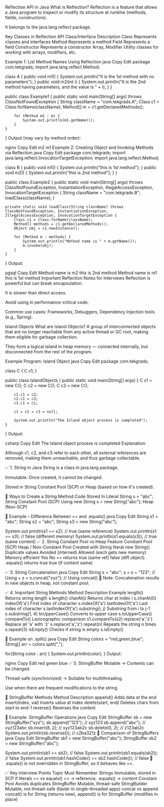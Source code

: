 Reflection API in Java
What is Reflection?
Reflection is a feature that allows a Java program to inspect or modify its structure at runtime (methods, fields, constructors).

It belongs to the java.lang.reflect package.

Key Classes in Reflection API
Class/Interface	Description
Class	Represents classes and interfaces
Method	Represents a method
Field	Represents a field
Constructor	Represents a constructor
Array, Modifier	Utility classes for working with arrays, modifiers, etc.

Example 1: List Method Names Using Reflection
java
Copy
Edit
package com.tekgrads;
import java.lang.reflect.Method;

class A {
    public void m1() {
        System.out.println("It is the 1st method with no parameters");
    }
    public void m2(int i) {
        System.out.println("It is the 2nd method having parameters, and the value is " + i);
    }
}

public class Example1 {
    public static void main(String[] args) throws ClassNotFoundException {
        String className = "com.tekgrads.A";
        Class c1 = Class.forName(className);
        Method[] m = c1.getDeclaredMethods();

        for (Method m1 : m) {
            System.out.println(m1.getName());
        }
    }
}
Output (may vary by method order):

nginx
Copy
Edit
m2
m1
Example 2: Creating Object and Invoking Methods via Reflection
java
Copy
Edit
package com.tekgrads;
import java.lang.reflect.InvocationTargetException;
import java.lang.reflect.Method;

class B {
    public void m1() {
        System.out.println("this is 1st method");
    }
    public void m2() {
        System.out.println("this is 2nd method");
    }
}

public class Example2 {
    public static void main(String[] args) throws ClassNotFoundException, InstantiationException, IllegalAccessException, InvocationTargetException {
        String className = "com.tekgrads.B";
        loadClass(className);
    }

    private static void loadClass(String className) throws ClassNotFoundException, InstantiationException, IllegalAccessException, InvocationTargetException {
        Class c1 = Class.forName(className);
        Method[] methods = c1.getDeclaredMethods();
        Object obj = c1.newInstance();

        for (Method m : methods) {
            System.out.println("Method name is " + m.getName());
            m.invoke(obj);
        }
    }
}
Output:

pgsql
Copy
Edit
Method name is m2
this is 2nd method
Method name is m1
this is 1st method
Important Reflection Notes for Interviews
Reflection is powerful but can break encapsulation.

It is slower than direct access.

Avoid using in performance-critical code.

Common use cases: Frameworks, Debuggers, Dependency Injection tools (e.g., Spring).

Island Objects
What are Island Objects?
A group of interconnected objects that are no longer reachable from any active thread or GC root, making them eligible for garbage collection.

They form a logical island in heap memory — connected internally, but disconnected from the rest of the program.

Example Program: Island Object
java
Copy
Edit
package com.tekgrads;

class C {
    C c1;
}

public class IslandObjects {
    public static void main(String[] args) {
        C c1 = new C();
        C c2 = new C();
        C c3 = new C();

        c1.c1 = c2;
        c2.c1 = c3;
        c3.c1 = c1;

        c1 = c2 = c3 = null;

        System.out.println("The Island object process is completed");
    }
}
Output:

csharp
Copy
Edit
The Island object process is completed
Explanation:

Although c1, c2, and c3 refer to each other, all external references are removed, making them unreachable, and thus garbage collectable.



✅ 1. String in Java
String is a class in java.lang package.

Immutable: Once created, it cannot be changed.

Stored in String Constant Pool (SCP) or Heap (based on how it's created).

🔹 Ways to Create a String
Method	Code	Stored In
Literal	String s = "abc";	String Constant Pool (SCP)
Using new	String s = new String("abc");	Heap (Non-SCP)

🔹 Example – Difference Between == and .equals()
java
Copy
Edit
String s1 = "abc";
String s2 = "abc";
String s3 = new String("abc");

System.out.println(s1 == s2);       // true  (same reference)
System.out.println(s1 == s3);       // false (different memory)
System.out.println(s1.equals(s3));  // true  (same content)
✅ 2. String Constant Pool vs Heap
Feature	Constant Pool (SCP)	Heap / Non-Constant Pool
Created with	String literal	new String()
Duplicate values	Avoided (interned)	Allowed (each gets new memory)
Memory efficient	Yes	No
== returns	true (same ref)	false (diff object)
.equals() returns	true	true (if content same)

✅ 3. String Concatenation
java
Copy
Edit
String s = "abc";
s = s + "123";        // Using +
s = s.concat("xyz");  // Using concat()
📌 Note: Concatenation results in new objects in heap, not constant pool.

✅ 4. Important String Methods
Method	Description	Example
length()	Returns string length	s.length()
charAt(i)	Returns char at index i	s.charAt(0)
indexOf('a')	First index of character	s.indexOf('a')
lastIndexOf('a')	Last index of character	s.lastIndexOf('a')
substring(i, j)	Substring from i to j-1	s.substring(1, 4)
toUpperCase()	Converts to upper case	s.toUpperCase()
compareTo()	Lexicographic comparison	s1.compareTo(s2)
replace('a','z')	Replace all 'a' with 'z'	s.replace('a','z')
repeat(n)	Repeats the string n times	s.repeat(3)
isEmpty()	Checks if string is empty	s.isEmpty()

🔹 Example on .split()
java
Copy
Edit
String colors = "red,green,blue";
String[] arr = colors.split(",");

for(String color : arr) {
    System.out.println(color);
}
Output:

nginx
Copy
Edit
red
green
blue
✅ 5. StringBuffer
Mutable → Contents can be changed.

Thread-safe (synchronized) → Suitable for multithreading.

Use when there are frequent modifications to the string.

🔹 StringBuffer Methods
Method	Description
append()	Adds data at the end
insert(index, val)	Inserts value at index
delete(start, end)	Deletes chars from start to end-1
reverse()	Reverses the content

🔹 Example: StringBuffer Operations
java
Copy
Edit
StringBuffer sb = new StringBuffer("xyz");
sb.append("123");          // xyz123
sb.append("abc");          // xyz123abc
sb.insert(8, 2);           // xyz123ab2c
sb.delete(0, 2);           // z123ab2c
System.out.println(sb.reverse()); // c2ba321z
🔹 Comparison of StringBuffers
java
Copy
Edit
StringBuffer sb1 = new StringBuffer("abc");
StringBuffer sb2 = new StringBuffer("abc");

System.out.println(sb1 == sb2);          // false
System.out.println(sb1.equals(sb2));     // false
System.out.println(sb1.hashCode() == sb2.hashCode()); // false
📌 .equals() is not overridden in StringBuffer, so it behaves like ==.

✅ Key Interview Points
Topic	Must Remember
Strings	Immutable, stored in SCP if literals
== vs equals()	== → reference, .equals() → content
Constant Pool	Avoids duplicates
StringBuffer	Mutable, thread-safe
StringBuilder	Mutable, not thread-safe (faster in single-threaded apps)
concat vs append	concat() is for String (returns new), append() is for StringBuffer (modifies in place)